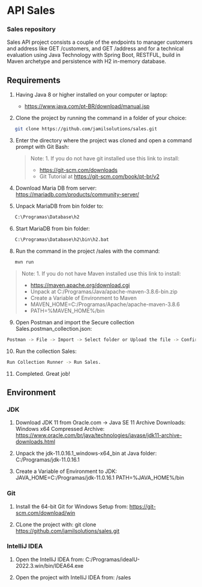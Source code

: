 # API Sales

### Sales repository

Sales API project consists a couple of the endpoints to manager customers and address like GET /customers, and GET /address and for a technical evaluation using Java Technology with Spring Boot, RESTFUL, build in Maven archetype and persistence with H2 in-memory database.

## Requirements

1. Having Java 8 or higher installed on your computer or laptop:
   - https://www.java.com/pt-BR/download/manual.jsp

2. Clone the project by running the command in a folder of your choice:
```bash
   git clone https://github.com/jamilsolutions/sales.git
```

3. Enter the directory where the project was cloned and open a command prompt with Git Bash:
   >Note: 1. If you do not have git installed use this link to install:
   > - https://git-scm.com/downloads
   > - Git Tutorial at https://git-scm.com/book/pt-br/v2

4. Download Maria DB from server:
   https://mariadb.com/products/community-server/

5. Unpack MariaDB from bin folder to:
```bash 
   C:\Programas\Database\h2
```

6. Start MariaDB from bin folder:
```bash 
   C:\Programas\Database\h2\bin\h2.bat
```

8. Run the command in the project <PROJECT PATH>/sales with the command:
```bash   
   mvn run
```
>Note: 1. If you do not have Maven installed use this link to install:
> - https://maven.apache.org/download.cgi
> - Unpack at C:/Programas/Java/apache-maven-3.8.6-bin.zip
> - Create a Variable of Environment to Maven
> - MAVEN_HOME=C:/Programas/Apache/apache-maven-3.8.6
> - PATH=%MAVEN_HOME%/bin

9. Open Postman and import the Secure collection Sales.postman_collection.json:
```bash
Postman -> File -> Import -> Select folder or Upload the file -> Confirm import.
```

10. Run the collection Sales:
```bash
Run Collection Runner -> Run Sales.
```


11. Completed. Great job!


## Environment

### JDK

1. Download JDK 11 from Oracle.com -> Java SE 11 Archive Downloads:
   Windows x64 Compressed Archive:
   https://www.oracle.com/br/java/technologies/javase/jdk11-archive-downloads.html

2. Unpack the jdk-11.0.16.1_windows-x64_bin at Java folder:
   C:/Programas/jdk-11.0.16.1

3. Create a Variable of Environment to JDK:
   JAVA_HOME=C:/Programas/jdk-11.0.16.1
   PATH=%JAVA_HOME%/bin

### Git

1. Install the 64-bit Git for Windows Setup from:
   https://git-scm.com/download/win

2. CLone the project with:
   git clone https://github.com/jamilsolutions/sales.git

### IntelliJ IDEA

1. Open the IntelliJ IDEA from:
   C:/Programas/ideaIU-2022.3.win/bin/IDEA64.exe

2. Open the project with IntelliJ IDEA from:
   <project folder>/sales
  
   
